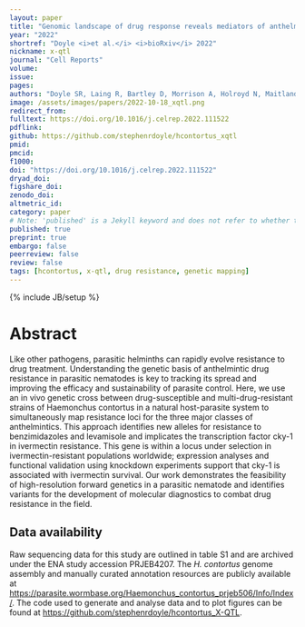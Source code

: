 ```yaml
---
layout: paper
title: "Genomic landscape of drug response reveals mediators of anthelmintic resistance"
year: "2022"
shortref: "Doyle <i>et al.</i> <i>bioRxiv</i> 2022"
nickname: x-qtl
journal: "Cell Reports"
volume: 
issue:
pages: 
authors: "Doyle SR, Laing R, Bartley D, Morrison A, Holroyd N, Maitland K, Antonopoulos A, Chaudhry U, Flis I, Howell S, McIntyre J, Gilleard JS, Tait A, Mable BK, Kaplan R, Sargison N, Britton C, Berriman M, Devaney E, Cotton J"
image: /assets/images/papers/2022-10-18_xqtl.png
redirect_from: 
fulltext: https://doi.org/10.1016/j.celrep.2022.111522
pdflink: 
github: https://github.com/stephenrdoyle/hcontortus_xqtl
pmid: 
pmcid: 
f1000: 
doi: "https://doi.org/10.1016/j.celrep.2022.111522"
dryad_doi:
figshare_doi: 
zenodo_doi: 
altmetric_id: 
category: paper
# Note: 'published' is a Jekyll keyword and does not refer to whether the paper is published, but rather to whether this Markdown should be part of the rendered site.
published: true
preprint: true
embargo: false	
peerreview: false
review: false
tags: [hcontortus, x-qtl, drug resistance, genetic mapping]
---
```

{% include JB/setup %}

# Abstract 

Like other pathogens, parasitic helminths can rapidly evolve resistance to drug treatment. Understanding the genetic basis of anthelmintic drug resistance in parasitic nematodes is key to tracking its spread and improving the efficacy and sustainability of parasite control. Here, we use an in vivo genetic cross between drug-susceptible and multi-drug-resistant strains of Haemonchus contortus in a natural host-parasite system to simultaneously map resistance loci for the three major classes of anthelmintics. This approach identifies new alleles for resistance to benzimidazoles and levamisole and implicates the transcription factor cky-1 in ivermectin resistance. This gene is within a locus under selection in ivermectin-resistant populations worldwide; expression analyses and functional validation using knockdown experiments support that cky-1 is associated with ivermectin survival. Our work demonstrates the feasibility of high-resolution forward genetics in a parasitic nematode and identifies variants for the development of molecular diagnostics to combat drug resistance in the field.


## Data availability

Raw sequencing data for this study are outlined in table S1 and are archived under
the ENA study accession PRJEB4207. The *H. contortus* genome assembly and
manually curated annotation resources are publicly available at
https://parasite.wormbase.org/Haemonchus_contortus_prjeb506/Info/Index/. The
code used to generate and analyse data and to plot figures can be found at
https://github.com/stephenrdoyle/hcontortus_X-QTL.
